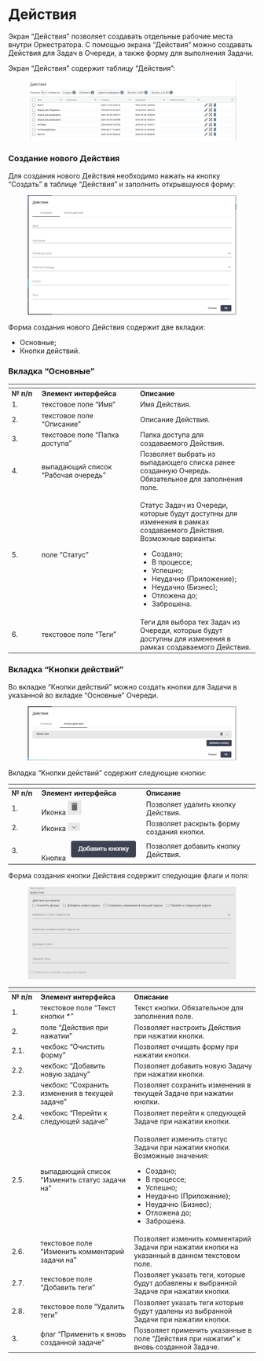 # Действия

Экран “Действия” позволяет создавать отдельные рабочие места внутри Оркестратора. С помощью экрана “Действия” можно создавать Действия для Задач в Очереди, а также форму для выполнения Задачи.

Экран “Действия” содержит таблицу “Действия”:

<figure><img src="../../../../.gitbook/assets/изображение (3) (1) (1) (1) (1) (1).png" alt=""><figcaption></figcaption></figure>

### Создание нового Действия

Для создания нового Действия необходимо нажать на кнопку “Создать” в таблице “Действия” и заполнить открывшуюся форму:

<figure><img src="../../../../.gitbook/assets/изображение (24) (1) (1).png" alt=""><figcaption></figcaption></figure>

Форма создания нового Действия содержит две вкладки:

* Основные;
* Кнопки действий.

### Вкладка “Основные”

<table data-header-hidden><thead><tr><th width="57"></th><th width="218"></th><th width="262"></th></tr></thead><tbody><tr><td><strong>№ п/п</strong></td><td><strong>Элемент интерфейса</strong></td><td><strong>Описание</strong> </td></tr><tr><td>1.</td><td>текстовое поле “Имя”</td><td>Имя Действия. </td></tr><tr><td>2.</td><td>текстовое поле “Описание”</td><td>Описание Действия.</td></tr><tr><td>3.</td><td>текстовое поле “Папка доступа”</td><td>Папка доступа для создаваемого Действия.</td></tr><tr><td>4. </td><td>выпадающий список “Рабочая очередь”</td><td>Позволяет выбрать из выпадающего списка ранее созданную Очередь. Обязательное для заполнения поле.</td></tr><tr><td>5.</td><td>поле “Статус”</td><td><p>Статус Задач из Очереди, которые будут доступны для изменения в рамках создаваемого Действия. Возможные варианты:</p><ul><li>Создано;</li><li>В процессе;</li><li>Успешно;</li><li>Неудачно (Приложение);</li><li>Неудачно (Бизнес);</li><li>Отложена до;</li><li>Заброшена.</li></ul></td></tr><tr><td>6.</td><td>текстовое поле “Теги”</td><td>Теги для выбора тех Задач из  Очереди, которые будут доступны для изменения в рамках создаваемого Действия.</td></tr></tbody></table>

### Вкладка “Кнопки действий”

Во вкладке “Кнопки действий” можно создать кнопки для Задачи в указанной во вкладке “Основные” Очереди.&#x20;

<figure><img src="../../../../.gitbook/assets/изображение (25) (1) (1).png" alt=""><figcaption></figcaption></figure>

Вкладка “Кнопки действий” содержит следующие кнопки:

<table data-header-hidden><thead><tr><th width="55"></th><th width="230"></th><th width="255"></th></tr></thead><tbody><tr><td><strong>№ п/п</strong></td><td><strong>Элемент интерфейса</strong></td><td><strong>Описание</strong> </td></tr><tr><td>1.</td><td>Иконка <img src="../../../../.gitbook/assets/2025-03-17_17-00-41 (1).png" alt=""></td><td>Позволяет удалить кнопку Действия.</td></tr><tr><td>2.</td><td>Иконка <img src="../../../../.gitbook/assets/2025-03-17_17-23-00.png" alt=""></td><td>Позволяет раскрыть форму создания кнопки.</td></tr><tr><td>3.</td><td>Кнопка <img src="../../../../.gitbook/assets/изображение (7) (1) (1) (1) (1).png" alt=""></td><td>Позволяет добавить кнопку Действия.</td></tr></tbody></table>

Форма создания кнопки Действия содержит следующие флаги и поля:

<figure><img src="../../../../.gitbook/assets/изображение (8) (1) (1) (1).png" alt=""><figcaption></figcaption></figure>

<table data-header-hidden><thead><tr><th width="52"></th><th width="209"></th><th width="286"></th></tr></thead><tbody><tr><td><strong>№ п/п</strong></td><td><strong>Элемент интерфейса</strong></td><td><strong>Описание</strong> </td></tr><tr><td>1.</td><td>текстовое поле “Текст кнопки *”</td><td>Текст кнопки. Обязательное для заполнения поле.</td></tr><tr><td>2.</td><td>поле “Действия при нажатии”</td><td>Позволяет настроить Действия при нажатии кнопки.</td></tr><tr><td>2.1.</td><td>чекбокс  “Очистить форму”</td><td>Позволяет очищать форму при нажатии кнопки.</td></tr><tr><td>2.2.</td><td>чекбокс “Добавить новую задачу”</td><td>Позволяет добавить новую Задачу при нажатии кнопки.</td></tr><tr><td>2.3.</td><td>чекбокс “Сохранить изменения в текущей задаче”</td><td>Позволяет сохранить изменения в текущей Задаче при нажатии кнопки.</td></tr><tr><td>2.4.</td><td>чекбокс “Перейти к следующей задаче”</td><td>Позволяет перейти к следующей Задаче при нажатии кнопки.</td></tr><tr><td>2.5.</td><td>выпадающий список “Изменить статус задачи на”</td><td><p>Позволяет изменить статус Задачи при нажатии кнопки. Возможные значения:</p><ul><li>Создано;</li><li>В процессе;</li><li>Успешно;</li><li>Неудачно (Приложение);</li><li>Неудачно (Бизнес);</li><li>Отложена до;</li><li>Заброшена.</li></ul></td></tr><tr><td>2.6.</td><td>текстовое поле “Изменить комментарий задачи на”</td><td>Позволяет изменить комментарий Задачи при нажатии кнопки на указанный в данном текстовом поле.</td></tr><tr><td>2.7.</td><td>текстовое поле “Добавить теги”</td><td>Позволяет указать теги, которые будут  добавлены к выбранной Задаче при нажатии кнопки.</td></tr><tr><td>2.8.</td><td>текстовое поле “Удалить теги”</td><td>Позволяет указать  теги  которые будут удалены из выбранной Задачи при нажатии кнопки.</td></tr><tr><td>3.</td><td>флаг “Применить к вновь созданной задаче”</td><td>Позволяет применить указанные в поле “Действия при нажатии” к вновь созданной Задаче. </td></tr></tbody></table>
